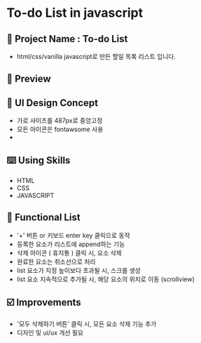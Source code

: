 # To-do List in javascript

## 📅 Project Name : To-do List
* html/css/vanilla javascript로 만든 할일 목록 리스트 입니다.


## 📱 Preview




## 🎨 UI Design Concept
*  가로 사이즈를 487px로 중앙고정
*  모든 아이콘은 fontawsome 사용   
*  

## ⌨️ Using Skills
* HTML    
* CSS    
* JAVASCRIPT    


## 📑 Functional List
* '+' 버튼 or 키보드 enter key 클릭으로 동작
* 등록한 요소가 리스트에 append하는 기능 
* 삭제 아이콘 ( 휴지통 ) 클릭 시, 요소 삭제
* 완료한 요소는 취소선으로 처리
* list 요소가 지정 높이보다 초과될 시, 스크롤 생성
* list 요소 지속적으로 추가될 시, 해당 요소의 위치로 이동 (scrollview)


## ☑️ Improvements
* '모두 삭제하기 버튼' 클릭 시, 모든 요소 삭제 기능 추가
*  디자인 및 ui/ux 개선 필요
